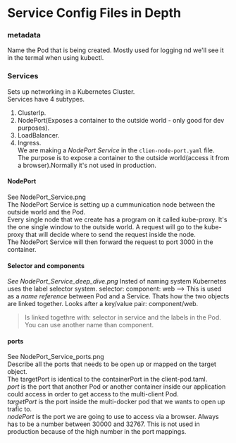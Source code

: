 # Service Config Files in Depth
### metadata
Name the Pod that is being created. Mostly used for logging nd we'll see it in the termal when using kubectl.  


### Services
Sets up networking in a Kubernetes Cluster.  
Services have 4 subtypes.  
1. ClusterIp.  
2. NodePort(Exposes a container to the outside world - only good for dev purposes).  
3. LoadBalancer.  
4. Ingress.  
We are making a *NodePort Service* in the ```clien-node-port.yaml``` file.  
The purpose is to expose a container to the outside world(access it from a browser).Normally it's not used in production.  
#### NodePort
See NodePort_Service.png  
The NodePort Service is setting up a cummunication node between the outside world and the Pod.  
Every single node that we create has a program on it called kube-proxy. It's the one single window to the outside world. A request will go to the kube-proxy that will decide where to send the request inside the node.  
The NodePort Service will then forward the request to port 3000 in the container.  
#### Selector and components 
*See NodePort_Service_deep_dive.png*
Insted of naming system Kubernetes uses the label selector system. 
selector: component: web --> This is used as a *name reference* between Pod and a Service. Thats how the two objects are linked together. Looks after a key/value pair: component/web.  
> Is linked togethre with: selector in service and the labels in the Pod.  
You can use another name than component.  
#### ports
See NodePort_Service_ports.png  
Describe all the ports that needs to be open up or mapped on the target object.  
The targetPort is identical to the containerPort in the client-pod.taml.  
*port* is the port that another Pod or another container inside our application could access in order to get access to the multi-client Pod.  
*targetPort* is the port inside the multi-docker pod that we wants to open up trafic to.  
*nodePort* is the port we are going to use to access via a browser. Always has to be a number between 30000 and 32767. This is not used in production because of the high number in the port mappings.  
